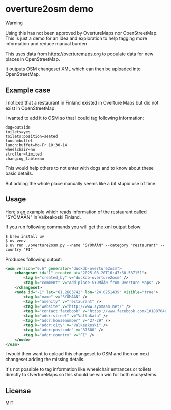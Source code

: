 # overture2osm demo

> [!WARNING]  
> Using this has not been approved by OvertureMaps nor OpenStreetMap. This is just a demo for an idea and exploration to help tagging more information and reduce manual burden

This uses data from https://overturemaps.org to populate data for new places in OpenStreetMap.

It outputs OSM changeset XML which can then be uploaded into OpenStreetMap.

## Example case

I noticed that a restaurant in Finland existed in Overture Maps but did not exist in OpenStreetMap.

I wanted to add it to OSM so that I could tag following information:

```
dog=outside
toilets=yes
toilets:position=seated
lunch=buffet
lunch:buffet=Mo-Fr 10:30-14
wheelchair=no
stroller=limited
changing_table=no
```

This would help others to not enter with dogs and to know about these basic details.

But adding the whole place manually seems like a bit stupid use of time.

## Usage

Here's an example which reads information of the restaurant called "SYÖMÄÄN" in Valkeakoski Finland. 

If you run following commands you will get the xml output below:

```
$ brew install uv
$ uv venv
$ uv run ./overture2osm.py --name "SYÖMÄÄN" --category "restaurant" --country "FI"
```

Produces following output:

```xml
<osm version="0.6" generator="duckdb-overture2osm">
    <changeset id="1" created_at="2025-08-20T16:47:30.587151">
        <tag k="created_by" v="duckdb-overture2osm" />
        <tag k="comment" v="Add place SYÖMÄÄN from Overture Maps" />
    </changeset>
    <node id="-1" lat="61.2683742" lon="24.0251439" visible="true">
        <tag k="name" v="SYÖMÄÄN" />
        <tag k="amenity" v="restaurant" />
        <tag k="website" v="http://www.syomaan.net/" />
        <tag k="contact:facebook" v="https://www.facebook.com/101807046049128" />
        <tag k="addr:street" v="Valtakatu" />
        <tag k="addr:housenumber" v="27-29" />
        <tag k="addr:city" v="Valkeakoski" />
        <tag k="addr:postcode" v="37600" />
        <tag k="addr:country" v="FI" />
    </node>
</osm>
```

I would then want to upload this changeset to OSM and then on next changeset adding the missing details.

It's not possible to tag information like wheelchair entrances or toilets directly to OvertureMaps so this should be win win for both ecosystems.

## License

MIT
